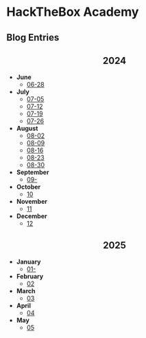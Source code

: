 # HackTheBox Academy

## Blog Entries

<h2 style="text-align: center;">2024</h2>
<ul>
  <li><strong>June</strong>
    <ul>
      <li><a href="">06-28</a></li>
    </ul>
  </li>
  <li><strong>July</strong>
    <ul>
      <li><a href="">07-05</a></li>
      <li><a href="">07-12</a></li>
      <li><a href="">07-19</a></li>
      <li><a href="">07-26</a></li>
    </ul>
  </li>
  <li><strong>August</strong>
    <ul>
      <li><a href="">08-02</a></li>
      <li><a href="">08-09</a></li>
      <li><a href="">08-16</a></li>
      <li><a href="">08-23</a></li>
      <li><a href="">08-30</a></li>
    </ul>
  </li>
  <li><strong>September</strong>
    <ul>
      <li><a href="">09-</a></li>
    </ul>
  </li>
  <li><strong>October</strong>
    <ul>
      <li><a href="">10</a></li>
    </ul>
  </li>
  <li><strong>November</strong>
    <ul>
      <li><a href="">11</a></li>
    </ul>
  </li>
  <li><strong>December</strong>
    <ul>
      <li><a href="">12</a></li>
    </ul>
  </li>
</ul>


<h2 style="text-align: center;">2025</h2>
<ul>
  <li><strong>January</strong>
    <ul>
      <li><a href="">01-</a></li>
    </ul>
  </li>
  <li><strong>February</strong>
    <ul>
      <li><a href="">02</a></li>
    </ul>
  </li>
  <li><strong>March</strong>
    <ul>
      <li><a href="">03</a></li>
    </ul>
  </li>
  <li><strong>April</strong>
    <ul>
      <li><a href="">04</a></li>
    </ul>
  </li>
  <li><strong>May</strong>
    <ul>
      <li><a href="">05</a></li>
    </ul>
  </li>
</ul>

